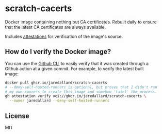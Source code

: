 # scratch-cacerts

Docker image containing nothing but CA certificates. Rebuilt daily to
ensure that the latest CA certificates are always available.

Includes [attestations](https://github.com/jaredallard/scratch-cacerts/attestations)
for verification of the image's source.

## How do I verify the Docker image?

You can use the [Github CLI] to easily verify that it was created
through a Github action at a given commit. For example, to verify the
latest built image:

```bash
docker pull ghcr.io/jaredallard/scratch-cacerts
# --deny-self-hosted-runners is optional, but proves that I didn't run
# my own runners to create this image and somehow 'taint' the process.
gh attestation verify oci://ghcr.io/jaredallard/scratch-cacerts \
  --owner jaredallard --deny-self-hosted-runners
```

## License

MIT

[Github CLI]: https://cli.github.com/